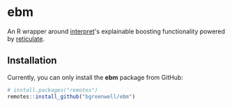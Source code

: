 # ebm

An R wrapper around [interpret](https://github.com/interpretml/interpret/)'s explainable boosting functionality powered by [reticulate](https://rstudio.github.io/reticulate/). 


## Installation

Currently, you can only install the **ebm** package from GitHub:
```r
# install.packages("remotes")
remotes::install_github("bgreenwell/ebm")
```
